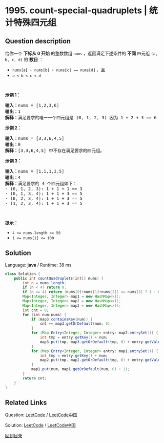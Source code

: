 ﻿# 1995. count-special-quadruplets | 统计特殊四元组

## Question description

<!--If you want to use the English description, use <p>Given a <strong>0-indexed</strong> integer array <code>nums</code>, return <em>the number of <strong>distinct</strong> quadruplets</em> <code>(a, b, c, d)</code> <em>such that:</em></p>

<ul>
	<li><code>nums[a] + nums[b] + nums[c] == nums[d]</code>, and</li>
	<li><code>a &lt; b &lt; c &lt; d</code></li>
</ul>

<p>&nbsp;</p>
<p><strong>Example 1:</strong></p>

<pre>
<strong>Input:</strong> nums = [1,2,3,6]
<strong>Output:</strong> 1
<strong>Explanation:</strong> The only quadruplet that satisfies the requirement is (0, 1, 2, 3) because 1 + 2 + 3 == 6.
</pre>

<p><strong>Example 2:</strong></p>

<pre>
<strong>Input:</strong> nums = [3,3,6,4,5]
<strong>Output:</strong> 0
<strong>Explanation:</strong> There are no such quadruplets in [3,3,6,4,5].
</pre>

<p><strong>Example 3:</strong></p>

<pre>
<strong>Input:</strong> nums = [1,1,1,3,5]
<strong>Output:</strong> 4
<strong>Explanation:</strong> The 4 quadruplets that satisfy the requirement are:
- (0, 1, 2, 3): 1 + 1 + 1 == 3
- (0, 1, 3, 4): 1 + 1 + 3 == 5
- (0, 2, 3, 4): 1 + 1 + 3 == 5
- (1, 2, 3, 4): 1 + 1 + 3 == 5
</pre>

<p>&nbsp;</p>
<p><strong>Constraints:</strong></p>

<ul>
	<li><code>4 &lt;= nums.length &lt;= 50</code></li>
	<li><code>1 &lt;= nums[i] &lt;= 100</code></li>
</ul>
 instead-->
<p>给你一个 <strong>下标从 0 开始</strong> 的整数数组 <code>nums</code> ，返回满足下述条件的 <strong>不同</strong> 四元组 <code>(a, b, c, d)</code> 的 <strong>数目</strong> ：</p>

<ul>
	<li><code>nums[a] + nums[b] + nums[c] == nums[d]</code> ，且</li>
	<li><code>a &lt; b &lt; c &lt; d</code></li>
</ul>

<p>&nbsp;</p>

<p><strong>示例 1：</strong></p>

<pre><strong>输入：</strong>nums = [1,2,3,6]
<strong>输出：</strong>1
<strong>解释：</strong>满足要求的唯一一个四元组是 (0, 1, 2, 3) 因为 1 + 2 + 3 == 6 。
</pre>

<p><strong>示例 2：</strong></p>

<pre><strong>输入：</strong>nums = [3,3,6,4,5]
<strong>输出：</strong>0
<strong>解释：</strong>[3,3,6,4,5] 中不存在满足要求的四元组。
</pre>

<p><strong>示例 3：</strong></p>

<pre><strong>输入：</strong>nums = [1,1,1,3,5]
<strong>输出：</strong>4
<strong>解释：</strong>满足要求的 4 个四元组如下：
- (0, 1, 2, 3): 1 + 1 + 1 == 3
- (0, 1, 3, 4): 1 + 1 + 3 == 5
- (0, 2, 3, 4): 1 + 1 + 3 == 5
- (1, 2, 3, 4): 1 + 1 + 3 == 5
</pre>

<p>&nbsp;</p>

<p><strong>提示：</strong></p>

<ul>
	<li><code>4 &lt;= nums.length &lt;= 50</code></li>
	<li><code>1 &lt;= nums[i] &lt;= 100</code></li>
</ul>




## Solution

Language: **java**  /  Runtime: 38 ms

```java
class Solution {
    public int countQuadruplets(int[] nums) {
        int n = nums.length;
        if (n < 4) return 0;
        if (n == 4) return (nums[0]+nums[1]+nums[2]) == nums[3] ? 1 : 0;
        Map<Integer, Integer> map1 = new HashMap<>();
        Map<Integer, Integer> map2 = new HashMap<>();
        Map<Integer, Integer> map3 = new HashMap<>();
        int cnt = 0;
        for (int num:nums) {
            if (map3.containsKey(num)) {
                cnt += map3.getOrDefault(num, 0);
            }
            for (Map.Entry<Integer, Integer> entry: map2.entrySet()) {
                int tmp = entry.getKey() + num;
                map3.put(tmp, map3.getOrDefault(tmp, 0) + entry.getValue());
            }
            for (Map.Entry<Integer, Integer> entry: map1.entrySet()) {
                int tmp = entry.getKey() + num;
                map2.put(tmp, map2.getOrDefault(tmp, 0) + entry.getValue());
            }
            map1.put(num, map1.getOrDefault(num, 0) + 1);
        }
        return cnt;
    }
}


```



## Related Links

Question: [LeetCode](https://leetcode.com/problems/count-special-quadruplets/description/)  /  [LeetCode中国](https://leetcode-cn.com/problems/count-special-quadruplets/description/)

Solution: [LeetCode](https://leetcode.com/articles/count-special-quadruplets/)  /  [LeetCode中国](https://leetcode-cn.com/articles/count-special-quadruplets/)

[回到目录](../README.md)